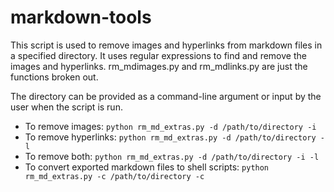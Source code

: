 # markdown-tools

This script is used to remove images and hyperlinks from markdown files in a specified directory. It uses regular expressions to find and remove the images and hyperlinks. rm_mdimages.py and rm_mdlinks.py are just the functions broken out.

The directory can be provided as a command-line argument or input by the user when the script is run.

* To remove images: `python rm_md_extras.py -d /path/to/directory -i`
* To remove hyperlinks: `python rm_md_extras.py -d /path/to/directory -l`
* To remove both: `python rm_md_extras.py -d /path/to/directory -i -l`
* To convert exported markdown files to shell scripts: `python rm_md_extras.py -c /path/to/directory -c`
